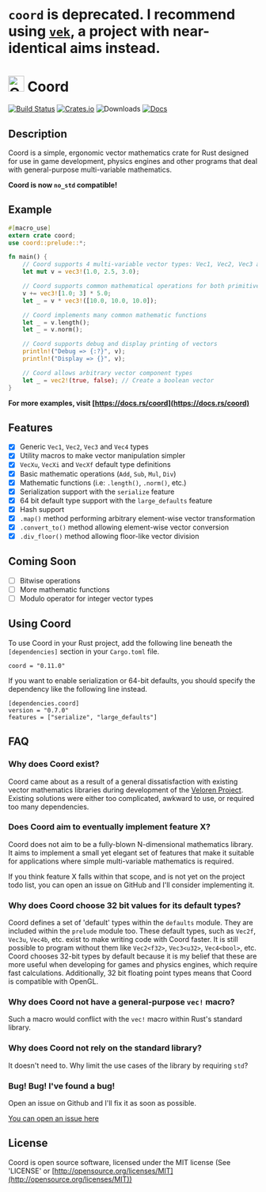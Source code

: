 # `coord` is deprecated. I recommend using [`vek`](https://github.com/yoanlcq/vek), a project with near-identical aims instead.

# <img src="https://imgur.com/qcUMer7.png" alt="Coord" width="32px"/> Coord

[![Build Status][ci-badge]][ci] [![Crates.io][cr-badge]][cr] ![Downloads][dl-badge] [![Docs][doc-badge]][doc]

[ci-badge]: https://travis-ci.org/zesterer/coord-rs.svg?branch=master
[ci]: https://travis-ci.org/zesterer/coord-rs
[cr-badge]: https://img.shields.io/crates/v/coord.svg
[cr]: https://crates.io/crates/coord
[dl-badge]: https://img.shields.io/crates/d/coord.svg
[doc-badge]: https://docs.rs/coord/badge.svg
[doc]: https://docs.rs/coord

## Description

Coord is a simple, ergonomic vector mathematics crate for Rust designed for use in game development, physics engines and other programs that deal with general-purpose multi-variable mathematics.

**Coord is now `no_std` compatible!**

## Example

```rust
#[macro_use]
extern crate coord;
use coord::prelude::*;

fn main() {
	// Coord supports 4 multi-variable vector types: Vec1, Vec2, Vec3 and Vec4
	let mut v = vec3!(1.0, 2.5, 3.0);

	// Coord supports common mathematical operations for both primitive and vector types
	v += vec3![1.0; 3] * 5.0;
	let _ = v * vec3!([10.0, 10.0, 10.0]);

	// Coord implements many common mathematic functions
	let _ = v.length();
	let _ = v.norm();

	// Coord supports debug and display printing of vectors
	println!("Debug => {:?}", v);
	println!("Display => {}", v);

	// Coord allows arbitrary vector component types
	let _ = vec2!(true, false); // Create a boolean vector
}
```

**For more examples, visit [https://docs.rs/coord](https://docs.rs/coord)**

## Features

- [x] Generic `Vec1`, `Vec2`, `Vec3` and `Vec4` types
- [x] Utility macros to make vector manipulation simpler
- [x] `VecXu`, `VecXi` and `VecXf` default type definitions
- [x] Basic mathematic operations (`Add`, `Sub`, `Mul`, `Div`)
- [x] Mathematic functions (i.e: `.length()`, `.norm()`, etc.)
- [x] Serialization support with the `serialize` feature
- [x] 64 bit default type support with the `large_defaults` feature
- [x] Hash support
- [x] `.map()` method performing arbitrary element-wise vector transformation
- [x] `.convert_to()` method allowing element-wise vector conversion
- [x] `.div_floor()` method allowing floor-like vector division

## Coming Soon

- [ ] Bitwise operations
- [ ] More mathematic functions
- [ ] Modulo operator for integer vector types

## Using Coord

To use Coord in your Rust project, add the following line beneath the `[dependencies]` section in your `Cargo.toml` file.

```
coord = "0.11.0"
```

If you want to enable serialization or 64-bit defaults, you should specify the dependency like the following line instead.

```
[dependencies.coord]
version = "0.7.0"
features = ["serialize", "large_defaults"]
```

## FAQ

### Why does Coord exist?

Coord came about as a result of a general dissatisfaction with existing vector mathematics libraries during development of the [Veloren Project](https://github.com/veloren/game). Existing solutions were either too complicated, awkward to use, or required too many dependencies.

### Does Coord aim to eventually implement feature X?

Coord does not aim to be a fully-blown N-dimensional mathematics library. It aims to implement a small yet elegant set of features that make it suitable for applications where simple multi-variable mathematics is required.

If you think feature X falls within that scope, and is not yet on the project todo list, you can open an issue on GitHub and I'll consider implementing it.

### Why does Coord choose 32 bit values for its default types?

Coord defines a set of 'default' types within the `defaults` module. They are included within the `prelude` module too. These default types, such as `Vec2f`, `Vec3u`, `Vec4b`, etc. exist to make writing code with Coord faster. It is still possible to program without them like `Vec2<f32>`, `Vec3<u32>`, `Vec4<bool>`, etc. Coord chooses 32-bit types by default because it is my belief that these are more useful when developing for games and physics engines, which require fast calculations. Additionally, 32 bit floating point types means that Coord is compatible with OpenGL.

### Why does Coord not have a general-purpose `vec!` macro?

Such a macro would conflict with the `vec!` macro within Rust's standard library.

### Why does Coord not rely on the standard library?

It doesn't need to. Why limit the use cases of the library by requiring `std`?

### Bug! Bug! I've found a bug!

Open an issue on Github and I'll fix it as soon as possible.

[You can open an issue here](https://github.com/zesterer/coord-rs/issues/new)

## License

Coord is open source software, licensed under the MIT license (See 'LICENSE' or [http://opensource.org/licenses/MIT](http://opensource.org/licenses/MIT))
